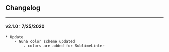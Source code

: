 ## Changelog
***

#### v2.1.0 : 7/25/2020

	* Update
		- Guna color scheme updated
			. colors are added for SublimeLinter
